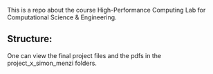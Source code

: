 This is a repo about the course High-Performance Computing Lab for Computational Science & Engineering.

## Structure:
One can view the final project files and the pdfs in the project_x_simon_menzi folders.

